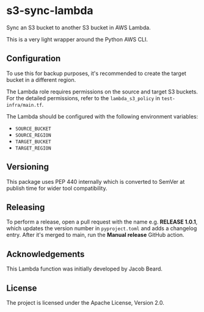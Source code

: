 # s3-sync-lambda

Sync an S3 bucket to another S3 bucket in AWS Lambda.

This is a very light wrapper around the Python AWS CLI.


## Configuration

To use this for backup purposes, it's recommended to create the target bucket in
a different region.

The Lambda role requires permissions on the source and target S3 buckets. For
the detailed permissions, refer to the `lambda_s3_policy` in
`test-infra/main.tf`.

The Lambda should be configured with the following environment variables:

* `SOURCE_BUCKET`
* `SOURCE_REGION`
* `TARGET_BUCKET`
* `TARGET_REGION`


## Versioning

This package uses PEP 440 internally which is converted to SemVer at publish
time for wider tool compatibility.


## Releasing

To perform a release, open a pull request with the name e.g. **RELEASE 1.0.1**,
which updates the version number in `pyproject.toml` and adds a changelog entry.
After it's merged to main, run the **Manual release** GitHub action.


## Acknowledgements

This Lambda function was initially developed by Jacob Beard.


## License

The project is licensed under the Apache License, Version 2.0.
